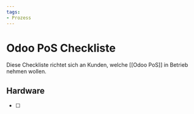 ```yaml
---
tags:
- Prozess
---
```


# Odoo PoS Checkliste

Diese Checkliste richtet sich an Kunden, welche [[Odoo PoS]] in Betrieb nehmen wollen.

## Hardware

- [ ] 

## 
